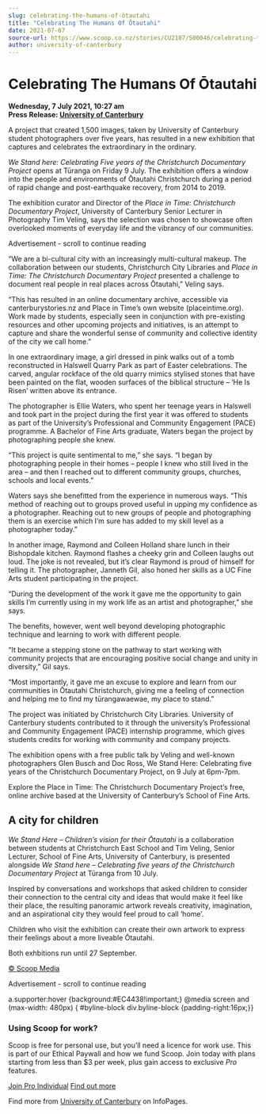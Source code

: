```yaml
---
slug: celebrating-the-humans-of-ōtautahi
title: "Celebrating The Humans Of Ōtautahi"
date: 2021-07-07
source-url: https://www.scoop.co.nz/stories/CU2107/S00046/celebrating-the-humans-of-otautahi.htm
author: university-of-canterbury
---
```

Celebrating The Humans Of Ōtautahi
==================================

**Wednesday, 7 July 2021, 10:27 am**  
**Press Release: [University of Canterbury](https://info.scoop.co.nz/University_of_Canterbury)**

A project that created 1,500 images, taken by University of Canterbury student photographers over five years, has resulted in a new exhibition that captures and celebrates the extraordinary in the ordinary.

_We Stand here: Celebrating Five years of the Christchurch Documentary Project_ opens at Tūranga on Friday 9 July. The exhibition offers a window into the people and environments of Ōtautahi Christchurch during a period of rapid change and post-earthquake recovery, from 2014 to 2019.

The exhibition curator and Director of the _Place in Time: Christchurch Documentary Project_, University of Canterbury Senior Lecturer in Photography Tim Veling, says the selection was chosen to showcase often overlooked moments of everyday life and the vibrancy of our communities.

Advertisement - scroll to continue reading





“We are a bi-cultural city with an increasingly multi-cultural makeup. The collaboration between our students, Christchurch City Libraries and _Place in Time: The Christchurch Documentary Project_ presented a challenge to document real people in real places across Ōtautahi,” Veling says.

“This has resulted in an online documentary archive, accessible via canterburystories.nz and Place in Time’s own website (placeintime.org). Work made by students, especially seen in conjunction with pre-existing resources and other upcoming projects and initiatives, is an attempt to capture and share the wonderful sense of community and collective identity of the city we call home.”

In one extraordinary image, a girl dressed in pink walks out of a tomb reconstructed in Halswell Quarry Park as part of Easter celebrations. The carved, angular rockface of the old quarry mimics stylised stones that have been painted on the flat, wooden surfaces of the biblical structure – ‘He Is Risen’ written above its entrance.

The photographer is Ellie Waters, who spent her teenage years in Halswell and took part in the project during the first year it was offered to students as part of the University’s Professional and Community Engagement (PACE) programme. A Bachelor of Fine Arts graduate, Waters began the project by photographing people she knew.

“This project is quite sentimental to me,” she says. “I began by photographing people in their homes – people I knew who still lived in the area – and then I reached out to different community groups, churches, schools and local events.”

Waters says she benefitted from the experience in numerous ways. “This method of reaching out to groups proved useful in upping my confidence as a photographer. Reaching out to new groups of people and photographing them is an exercise which I’m sure has added to my skill level as a photographer today.”

In another image, Raymond and Colleen Holland share lunch in their Bishopdale kitchen. Raymond flashes a cheeky grin and Colleen laughs out loud. The joke is not revealed, but it’s clear Raymond is proud of himself for telling it. The photographer, Janneth Gil, also honed her skills as a UC Fine Arts student participating in the project.

“During the development of the work it gave me the opportunity to gain skills I’m currently using in my work life as an artist and photographer,” she says.

The benefits, however, went well beyond developing photographic technique and learning to work with different people.

“It became a stepping stone on the pathway to start working with community projects that are encouraging positive social change and unity in diversity,” Gil says.

“Most importantly, it gave me an excuse to explore and learn from our communities in Ōtautahi Christchurch, giving me a feeling of connection and helping me to find my tūrangawaewae, my place to stand.”

The project was initiated by Christchurch City Libraries. University of Canterbury students contributed to it through the university’s Professional and Community Engagement (PACE) internship programme, which gives students credits for working with community and company projects.

The exhibition opens with a free public talk by Veling and well-known photographers Glen Busch and Doc Ross, We Stand Here: Celebrating five years of the Christchurch Documentary Project, on 9 July at 6pm-7pm.

Explore the Place in Time: The Christchurch Documentary Project’s free, online archive based at the University of Canterbury’s School of Fine Arts.

A city for children
-------------------

_We Stand Here – Children’s vision for their Ōtautahi_ is a collaboration between students at Christchurch East School and Tim Veling, Senior Lecturer, School of Fine Arts, University of Canterbury, is presented alongside _We Stand here – Celebrating five years of the Christchurch Documentary Project_ at Tūranga from 10 July.

Inspired by conversations and workshops that asked children to consider their connection to the central city and ideas that would make it feel like their place, the resulting panoramic artwork reveals creativity, imagination, and an aspirational city they would feel proud to call ‘home’.

Children who visit the exhibition can create their own artwork to express their feelings about a more liveable Ōtautahi.

Both exhbitions run until 27 September.

[© Scoop Media](http://www.scoop.co.nz/about/terms.html)  

Advertisement - scroll to continue reading



a.supporter:hover {background:#EC4438!important;} @media screen and (max-width: 480px) { #byline-block div.byline-block {padding-right:16px;}}

### Using Scoop for work?

Scoop is free for personal use, but you’ll need a licence for work use. This is part of our Ethical Paywall and how we fund Scoop. Join today with plans starting from less than $3 per week, plus gain access to exclusive _Pro_ features.  
  
[Join Pro Individual](https://pro.scoop.co.nz/Individual/?from=ProIn24) [Find out more](https://pro.scoop.co.nz/using-scoop-for-work/?from=ProIn24)

Find more from [University of Canterbury](https://info.scoop.co.nz/University_of_Canterbury) on InfoPages.